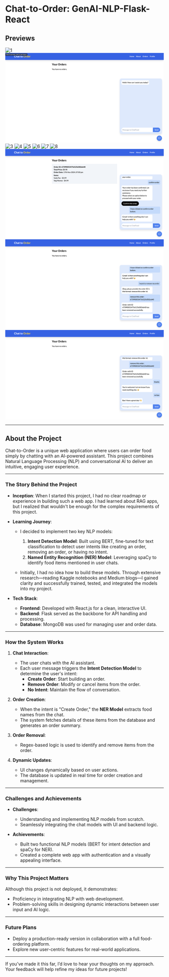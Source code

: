 # **Chat-to-Order: GenAI-NLP-Flask-React**

## **Previews**
![1](photos/1.png)
![2](photos/2.png)
![3](photos/3.png)
![4](photos/4.png)
![5](photos/5.png)
![6](photos/6.png)
![7](photos/7.png)
![8](photos/8.png)
![9](photos/9.png)
![10](photos/10.png)
![11](photos/11.png)

---

## **About the Project**

Chat-to-Order is a unique web application where users can order food simply by chatting with an AI-powered assistant. This project combines Natural Language Processing (NLP) and conversational AI to deliver an intuitive, engaging user experience. 

---

### **The Story Behind the Project**

- **Inception**: When I started this project, I had no clear roadmap or experience in building such a web app. I had learned about RAG apps, but I realized that wouldn't be enough for the complex requirements of this project.

- **Learning Journey**:
  - I decided to implement two key NLP models:
    1. **Intent Detection Model**: Built using BERT, fine-tuned for text classification to detect user intents like creating an order, removing an order, or having no intent.
    2. **Named Entity Recognition (NER) Model**: Leveraging spaCy to identify food items mentioned in user chats.

  - Initially, I had no idea how to build these models. Through extensive research—reading Kaggle notebooks and Medium blogs—I gained clarity and successfully trained, tested, and integrated the models into my project.

- **Tech Stack**:
  - **Frontend**: Developed with React.js for a clean, interactive UI.
  - **Backend**: Flask served as the backbone for API handling and processing.
  - **Database**: MongoDB was used for managing user and order data.

---

### **How the System Works**

1. **Chat Interaction**:
   - The user chats with the AI assistant.
   - Each user message triggers the **Intent Detection Model** to determine the user's intent:
     - **Create Order**: Start building an order.
     - **Remove Order**: Modify or cancel items from the order.
     - **No Intent**: Maintain the flow of conversation.

2. **Order Creation**:
   - When the intent is "Create Order," the **NER Model** extracts food names from the chat.
   - The system fetches details of these items from the database and generates an order summary.

3. **Order Removal**:
   - Regex-based logic is used to identify and remove items from the order.

4. **Dynamic Updates**:
   - UI changes dynamically based on user actions.
   - The database is updated in real time for order creation and management.

---

### **Challenges and Achievements**
- **Challenges**:
  - Understanding and implementing NLP models from scratch.
  - Seamlessly integrating the chat models with UI and backend logic.

- **Achievements**:
  - Built two functional NLP models (BERT for intent detection and spaCy for NER).
  - Created a complete web app with authentication and a visually appealing interface.

---

### **Why This Project Matters**
Although this project is not deployed, it demonstrates:
- Proficiency in integrating NLP with web development.
- Problem-solving skills in designing dynamic interactions between user input and AI logic.

---

### **Future Plans**
- Deploy a production-ready version in collaboration with a full food-ordering platform.
- Explore new user-centric features for real-world applications.

---

If you’ve made it this far, I’d love to hear your thoughts on my approach. Your feedback will help refine my ideas for future projects!
